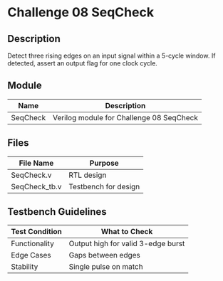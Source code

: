 # Challenge 08 SeqCheck

## Description
Detect three rising edges on an input signal within a 5-cycle window. If detected, assert an output flag for one clock cycle.

## Module
| Name      | Description                             |
|-----------|-----------------------------------------|
| SeqCheck  | Verilog module for Challenge 08 SeqCheck |

## Files
| File Name      | Purpose              |
|----------------|----------------------|
| SeqCheck.v     | RTL design           |
| SeqCheck_tb.v  | Testbench for design |

## Testbench Guidelines
| Test Condition   | What to Check                      |
|------------------|------------------------------------|
| Functionality     | Output high for valid 3-edge burst|
| Edge Cases        | Gaps between edges                |
| Stability         | Single pulse on match             |
